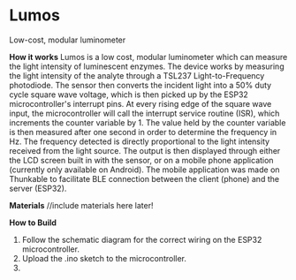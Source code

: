 # Lumos
Low-cost, modular luminometer 

**How it works**
Lumos is a low cost, modular luminometer which can measure the light intensity of luminescent enzymes. The device works by 
measuring the light intensity of the analyte through a TSL237 Light-to-Frequency photodiode. The sensor then converts the
incident light into a 50% duty cycle square wave voltage, which is then picked up by the ESP32 microcontroller's interrupt pins. 
At every rising edge of the square wave input, the microcontroller will call the interrupt service routine (ISR), which increments
the counter variable by 1. The value held by the counter variable is then measured after one second in order to determine the 
frequency in Hz. The frequency detected is directly proportional to the light intensity received from the light source. The output
is then displayed through either the LCD screen built in with the sensor, or on a mobile phone application (currently only available
on Android). The mobile application was made on Thunkable to facilitate BLE connection between the client (phone) and the server (ESP32).

**Materials**
//include materials here later!

**How to Build**
1. Follow the schematic diagram for the correct wiring on the ESP32 microcontroller. 
2. Upload the .ino sketch to the microcontroller. 
3. 
